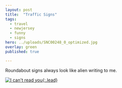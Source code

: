```yaml
---
layout: post
title:  "Traffic Signs"
tags:
  - travel
  - newjersey
  - funny
  - signs
hero: ../uploads/SNC00248_0_optimized.jpg
overlay: green
published: true

---
```


Roundabout signs always look like alien writing to me.

[![I can't read you](../uploads/SNC00248_0_optimized.jpg){:.lead}](../uploads/SNC00248_0.jpg)